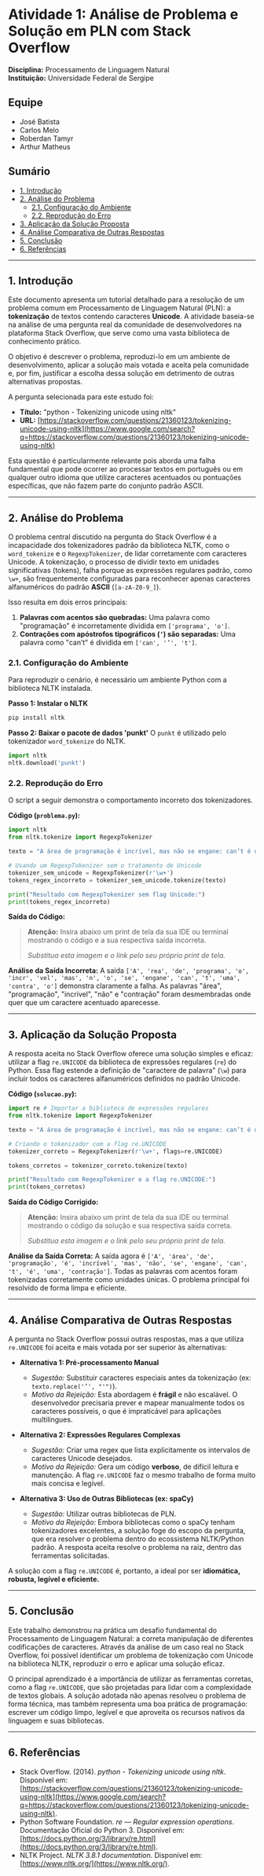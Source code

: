 
# Atividade 1: Análise de Problema e Solução em PLN com Stack Overflow

**Disciplina:** Processamento de Linguagem Natural  
**Instituição:** Universidade Federal de Sergipe

## Equipe

  * José Batista 
  * Carlos Melo
  * Roberdan Tamyr
  * Arthur Matheus

## Sumário

  - [1. Introdução](https://www.google.com/search?q=%231-introdu%C3%A7%C3%A3o)
  - [2. Análise do Problema](https://www.google.com/search?q=%232-an%C3%A1lise-do-problema)
      - [2.1. Configuração do Ambiente](https://www.google.com/search?q=%2321-configura%C3%A7%C3%A3o-do-ambiente)
      - [2.2. Reprodução do Erro](https://www.google.com/search?q=%2322-reprodu%C3%A7%C3%A3o-do-erro)
  - [3. Aplicação da Solução Proposta](https://www.google.com/search?q=%233-aplica%C3%A7%C3%A3o-da-solu%C3%A7%C3%A3o-proposta)
  - [4. Análise Comparativa de Outras Respostas](https://www.google.com/search?q=%234-an%C3%A1lise-comparativa-de-outras-respostas)
  - [5. Conclusão](https://www.google.com/search?q=%235-conclus%C3%A3o)
  - [6. Referências](https://www.google.com/search?q=%236-refer%C3%AAncias)

-----

## 1\. Introdução

Este documento apresenta um tutorial detalhado para a resolução de um problema comum em Processamento de Linguagem Natural (PLN): a **tokenização** de textos contendo caracteres **Unicode**. A atividade baseia-se na análise de uma pergunta real da comunidade de desenvolvedores na plataforma Stack Overflow, que serve como uma vasta biblioteca de conhecimento prático.

O objetivo é descrever o problema, reproduzi-lo em um ambiente de desenvolvimento, aplicar a solução mais votada e aceita pela comunidade e, por fim, justificar a escolha dessa solução em detrimento de outras alternativas propostas.

A pergunta selecionada para este estudo foi:

  - **Título:** "python - Tokenizing unicode using nltk"
  - **URL:** [https://stackoverflow.com/questions/21360123/tokenizing-unicode-using-nltk](https://www.google.com/search?q=https://stackoverflow.com/questions/21360123/tokenizing-unicode-using-nltk)

Esta questão é particularmente relevante pois aborda uma falha fundamental que pode ocorrer ao processar textos em português ou em qualquer outro idioma que utilize caracteres acentuados ou pontuações específicas, que não fazem parte do conjunto padrão ASCII.

-----

## 2\. Análise do Problema

O problema central discutido na pergunta do Stack Overflow é a incapacidade dos tokenizadores padrão da biblioteca NLTK, como o `word_tokenize` e o `RegexpTokenizer`, de lidar corretamente com caracteres Unicode. A tokenização, o processo de dividir texto em unidades significativas (tokens), falha porque as expressões regulares padrão, como `\w+`, são frequentemente configuradas para reconhecer apenas caracteres alfanuméricos do padrão **ASCII** (`[a-zA-Z0-9_]`).

Isso resulta em dois erros principais:

1.  **Palavras com acentos são quebradas:** Uma palavra como "programação" é incorretamente dividida em `['programa', 'o']`.
2.  **Contrações com apóstrofos tipográficos (`’`) são separadas:** Uma palavra como "can’t" é dividida em `['can', '’', 't']`.

### 2.1. Configuração do Ambiente

Para reproduzir o cenário, é necessário um ambiente Python com a biblioteca NLTK instalada.

**Passo 1: Instalar o NLTK**

```bash
pip install nltk
```

**Passo 2: Baixar o pacote de dados 'punkt'**
O `punkt` é utilizado pelo tokenizador `word_tokenize` do NLTK.

```python
import nltk
nltk.download('punkt')
```

### 2.2. Reprodução do Erro

O script a seguir demonstra o comportamento incorreto dos tokenizadores.

**Código (`problema.py`):**

```python
import nltk
from nltk.tokenize import RegexpTokenizer

texto = "A área de programação é incrível, mas não se engane: can’t é uma contração."

# Usando um RegexpTokenizer sem o tratamento de Unicode
tokenizer_sem_unicode = RegexpTokenizer(r'\w+')
tokens_regex_incorreto = tokenizer_sem_unicode.tokenize(texto)

print("Resultado com RegexpTokenizer sem flag Unicode:")
print(tokens_regex_incorreto)
```

**Saída do Código:**

> **Atenção:** Insira abaixo um print de tela da sua IDE ou terminal mostrando o código e a sua respectiva saída incorreta.
>
> *Substitua esta imagem e o link pelo seu próprio print de tela.*

**Análise da Saída Incorreta:**
A saída `['A', 'rea', 'de', 'programa', 'o', 'incr', 'vel', 'mas', 'n', 'o', 'se', 'engane', 'can', 't', 'uma', 'contra', 'o']` demonstra claramente a falha. As palavras "área", "programação", "incrível", "não" e "contração" foram desmembradas onde quer que um caractere acentuado aparecesse.

-----

## 3\. Aplicação da Solução Proposta

A resposta aceita no Stack Overflow oferece uma solução simples e eficaz: utilizar a flag `re.UNICODE` da biblioteca de expressões regulares (`re`) do Python. Essa flag estende a definição de "caractere de palavra" (`\w`) para incluir todos os caracteres alfanuméricos definidos no padrão Unicode.

**Código (`solucao.py`):**

```python
import re # Importar a biblioteca de expressões regulares
from nltk.tokenize import RegexpTokenizer

texto = "A área de programação é incrível, mas não se engane: can’t é uma contração."

# Criando o tokenizador com a flag re.UNICODE
tokenizer_correto = RegexpTokenizer(r'\w+', flags=re.UNICODE)

tokens_corretos = tokenizer_correto.tokenize(texto)

print("Resultado com RegexpTokenizer e a flag re.UNICODE:")
print(tokens_corretos)
```

**Saída do Código Corrigido:**

> **Atenção:** Insira abaixo um print de tela da sua IDE ou terminal mostrando o código da solução e sua respectiva saída correta.
>
> *Substitua esta imagem e o link pelo seu próprio print de tela.*

**Análise da Saída Correta:**
A saída agora é `['A', 'área', 'de', 'programação', 'é', 'incrível', 'mas', 'não', 'se', 'engane', 'can', 't', 'é', 'uma', 'contração']`. Todas as palavras com acentos foram tokenizadas corretamente como unidades únicas. O problema principal foi resolvido de forma limpa e eficiente.

-----

## 4\. Análise Comparativa de Outras Respostas

A pergunta no Stack Overflow possui outras respostas, mas a que utiliza `re.UNICODE` foi aceita e mais votada por ser superior às alternativas:

  - **Alternativa 1: Pré-processamento Manual**

      - *Sugestão:* Substituir caracteres especiais antes da tokenização (ex: `texto.replace('’', "'")`).
      - *Motivo da Rejeição:* Esta abordagem é **frágil** e não escalável. O desenvolvedor precisaria prever e mapear manualmente todos os caracteres possíveis, o que é impraticável para aplicações multilíngues.

  - **Alternativa 2: Expressões Regulares Complexas**

      - *Sugestão:* Criar uma regex que lista explicitamente os intervalos de caracteres Unicode desejados.
      - *Motivo da Rejeição:* Gera um código **verboso**, de difícil leitura e manutenção. A flag `re.UNICODE` faz o mesmo trabalho de forma muito mais concisa e legível.

  - **Alternativa 3: Uso de Outras Bibliotecas (ex: spaCy)**

      - *Sugestão:* Utilizar outras bibliotecas de PLN.
      - *Motivo da Rejeição:* Embora bibliotecas como o spaCy tenham tokenizadores excelentes, a solução foge do escopo da pergunta, que era resolver o problema dentro do ecossistema NLTK/Python padrão. A resposta aceita resolve o problema na raiz, dentro das ferramentas solicitadas.

A solução com a flag `re.UNICODE` é, portanto, a ideal por ser **idiomática, robusta, legível e eficiente.**

-----

## 5\. Conclusão

Este trabalho demonstrou na prática um desafio fundamental do Processamento de Linguagem Natural: a correta manipulação de diferentes codificações de caracteres. Através da análise de um caso real no Stack Overflow, foi possível identificar um problema de tokenização com Unicode na biblioteca NLTK, reproduzir o erro e aplicar uma solução eficaz.

O principal aprendizado é a importância de utilizar as ferramentas corretas, como a flag `re.UNICODE`, que são projetadas para lidar com a complexidade de textos globais. A solução adotada não apenas resolveu o problema de forma técnica, mas também representa uma boa prática de programação: escrever um código limpo, legível e que aproveita os recursos nativos da linguagem e suas bibliotecas.

-----

## 6\. Referências

  - Stack Overflow. (2014). *python - Tokenizing unicode using nltk*. Disponível em: [https://stackoverflow.com/questions/21360123/tokenizing-unicode-using-nltk](https://www.google.com/search?q=https://stackoverflow.com/questions/21360123/tokenizing-unicode-using-nltk).
  - Python Software Foundation. *re — Regular expression operations*. Documentação Oficial do Python 3. Disponível em: [https://docs.python.org/3/library/re.html](https://docs.python.org/3/library/re.html).
  - NLTK Project. *NLTK 3.8.1 documentation*. Disponível em: [https://www.nltk.org/](https://www.nltk.org/).